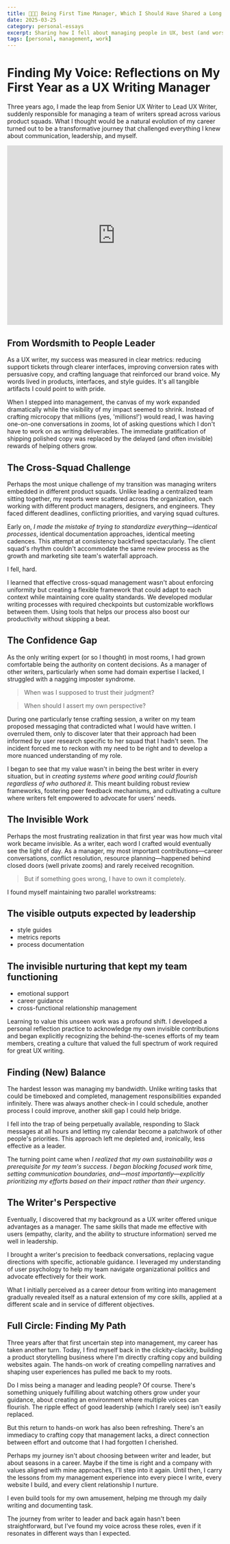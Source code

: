 ```yaml
---
title: 👨🏻‍🏫 Being First Time Manager, Which I Should Have Shared a Long Time Ago
date: 2025-03-25
category: personal-essays
excerpt: Sharing how I fell about managing people in UX, best (and worst) practice, I guess?
tags: [personal, management, work]
---
```


# Finding My Voice: Reflections on My First Year as a UX Writing Manager

Three years ago, I made the leap from Senior UX Writer to Lead UX Writer, suddenly responsible for managing a team of writers spread across various product squads. What I thought would be a natural evolution of my career turned out to be a transformative journey that challenged everything I knew about communication, leadership, and myself.

<div style="width:100%;height:0;padding-bottom:83%;position:relative;"><iframe src="https://giphy.com/embed/l0amJzVHIAfl7jMDos" width="100%" height="100%" style="position:absolute" frameBorder="0" class="giphy-embed" allowFullScreen></iframe></div>

## From Wordsmith to People Leader

As a UX writer, my success was measured in clear metrics: reducing support tickets through clearer interfaces, improving conversion rates with persuasive copy, and crafting language that reinforced our brand voice. My words lived in products, interfaces, and style guides. It's all tangible artifacts I could point to with pride.

When I stepped into management, the canvas of my work expanded dramatically while the visibility of my impact seemed to shrink. Instead of crafting microcopy that millions (yes, 'millions!') would read, I was having one-on-one conversations in zooms, lot of asking questions which I don't have to work on as writing deliverables. The immediate gratification of shipping polished copy was replaced by the delayed (and often invisible) rewards of helping others grow.

## The Cross-Squad Challenge

Perhaps the most unique challenge of my transition was managing writers embedded in different product squads. Unlike leading a centralized team sitting together, my reports were scattered across the organization, each working with different product managers, designers, and engineers. They faced different deadlines, conflicting priorities, and varying squad cultures.

Early on, _I made the mistake of trying to standardize everything—identical processes_, identical documentation approaches, identical meeting cadences. This attempt at consistency backfired spectacularly. The client squad's rhythm couldn't accommodate the same review process as the growth and marketing site team's waterfall approach.

I fell, hard.

I learned that effective cross-squad management wasn't about enforcing uniformity but creating a flexible framework that could adapt to each context while maintaining core quality standards. We developed modular writing processes with required checkpoints but customizable workflows between them. Using tools that helps our process also boost our productivity without skipping a beat.

## The Confidence Gap

As the only writing expert (or so I thought) in most rooms, I had grown comfortable being the authority on content decisions. As a manager of other writers, particularly when some had domain expertise I lacked, I struggled with a nagging imposter syndrome.

> When was I supposed to trust their judgment?

> When should I assert my own perspective?

During one particularly tense crafting session, a writer on my team proposed messaging that contradicted what I would have written. I overruled them, only to discover later that their approach had been informed by user research specific to her squad that I hadn't seen. The incident forced me to reckon with my need to be right and to develop a more nuanced understanding of my role.

I began to see that my value wasn't in being the best writer in every situation, but in _creating systems where good writing could flourish regardless of who authored it_. This meant building robust review frameworks, fostering peer feedback mechanisms, and cultivating a culture where writers felt empowered to advocate for users' needs.

## The Invisible Work

Perhaps the most frustrating realization in that first year was how much vital work became invisible. As a writer, each word I crafted would eventually see the light of day. As a manager, my most important contributions—career conversations, conflict resolution, resource planning—happened behind closed doors (well private zooms) and rarely received recognition.

> But if something goes wrong, I have to own it completely.

I found myself maintaining two parallel workstreams:

## The visible outputs expected by leadership

- style guides
- metrics reports
- process documentation

## The invisible nurturing that kept my team functioning

- emotional support
- career guidance
- cross-functional relationship management

Learning to value this unseen work was a profound shift. I developed a personal reflection practice to acknowledge my own invisible contributions and began explicitly recognizing the behind-the-scenes efforts of my team members, creating a culture that valued the full spectrum of work required for great UX writing.

## Finding (New) Balance

The hardest lesson was managing my bandwidth. Unlike writing tasks that could be timeboxed and completed, management responsibilities expanded infinitely. There was always another check-in I could schedule, another process I could improve, another skill gap I could help bridge.

I fell into the trap of being perpetually available, responding to Slack messages at all hours and letting my calendar become a patchwork of other people's priorities. This approach left me depleted and, ironically, less effective as a leader.

The turning point came when _I realized that my own sustainability was a prerequisite for my team's success. I began blocking focused work time, setting communication boundaries, and—most importantly—explicitly prioritizing my efforts based on their impact rather than their urgency_.

## The Writer's Perspective

Eventually, I discovered that my background as a UX writer offered unique advantages as a manager. The same skills that made me effective with users (empathy, clarity, and the ability to structure information) served me well in leadership.

I brought a writer's precision to feedback conversations, replacing vague directions with specific, actionable guidance. I leveraged my understanding of user psychology to help my team navigate organizational politics and advocate effectively for their work.

What I initially perceived as a career detour from writing into management gradually revealed itself as a natural extension of my core skills, applied at a different scale and in service of different objectives.

## Full Circle: Finding My Path

Three years after that first uncertain step into management, my career has taken another turn. Today, I find myself back in the clickity-clackity, building a product storytelling business where I'm directly crafting copy and building websites again. The hands-on work of creating compelling narratives and shaping user experiences has pulled me back to my roots.

Do I miss being a manager and leading people? Of course. There's something uniquely fulfilling about watching others grow under your guidance, about creating an environment where multiple voices can flourish. The ripple effect of good leadership (which I rarely see) isn't easily replaced.

But this return to hands-on work has also been refreshing. There's an immediacy to crafting copy that management lacks, a direct connection between effort and outcome that I had forgotten I cherished.

Perhaps my journey isn't about choosing between writer and leader, but about seasons in a career. Maybe if the time is right and a company with values aligned with mine approaches, I'll step into it again. Until then, I carry the lessons from my management experience into every piece I write, every website I build, and every client relationship I nurture.

I even build tools for my own amusement, helping me through my daily writing and documenting task.

The journey from writer to leader and back again hasn't been straightforward, but I've found my voice across these roles, even if it resonates in different ways than I expected.
